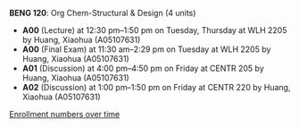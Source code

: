 **BENG 120**: Org Chem-Structural & Design (4 units)

- **A00** (Lecture) at 12:30 pm–1:50 pm on Tuesday, Thursday at WLH 2205 by Huang, Xiaohua (A05107631)
- **A00** (Final Exam) at 11:30 am–2:29 pm on Tuesday at WLH 2205 by Huang, Xiaohua (A05107631)
- **A01** (Discussion) at 4:00 pm–4:50 pm on Friday at CENTR 205 by Huang, Xiaohua (A05107631)
- **A02** (Discussion) at 1:00 pm–1:50 pm on Friday at CENTR 220 by Huang, Xiaohua (A05107631)

[Enrollment numbers over time](./BENG120.tsv)
